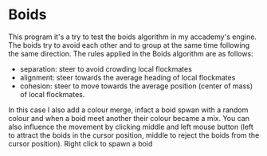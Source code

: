# Boids
This program it's a try to test the boids algorithm in my accademy's engine. The boids try to avoid each other and to group at the same time following the same direction. The rules applied in the Boids algorithm are as follows: 
- separation: steer to avoid crowding local flockmates
- alignment: steer towards the average heading of local flockmates
- cohesion: steer to move towards the average position (center of mass) of local flockmates.

In this case I also add a colour merge, infact a boid spwan with a random colour and when a boid meet another their colour became a mix. 
You can also influence the movement by clicking middle and left mouse button (left to attract the boids in the cursor position, middle to reject the boids from the cursor position). 
Right click to spawn a boid
